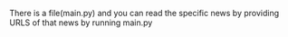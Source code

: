 There is a file(main.py) and you can read the specific news by providing URLS of that news by running main.py
